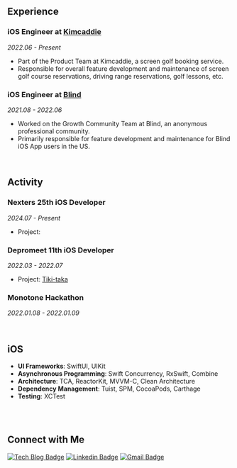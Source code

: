 <div align="left">

## Experience

### iOS Engineer at [Kimcaddie](https://kimcaddie.com/) 
*2022.06 - Present*
- Part of the Product Team at Kimcaddie, a screen golf booking service.
- Responsible for overall feature development and maintenance of screen golf course reservations, driving range reservations, golf lessons, etc.

### iOS Engineer at [Blind](https://www.teamblind.com/)
*2021.08 - 2022.06*
- Worked on the Growth Community Team at Blind, an anonymous professional community.
- Primarily responsible for feature development and maintenance for Blind iOS App users in the US.

<br>

## Activity

### Nexters 25th iOS Developer
*2024.07 - Present*
- Project: 

### Depromeet 11th iOS Developer
*2022.03 - 2022.07*
- Project: [Tiki-taka](https://github.com/depromeet/Tiqui-Taca_iOS)

### Monotone Hackathon
*2022.01.08 - 2022.01.09*

<br>

## iOS

- **UI Frameworks**: SwiftUI, UIKit
- **Asynchronous Programming**: Swift Concurrency, RxSwift, Combine
- **Architecture**: TCA, ReactorKit, MVVM-C, Clean Architecture
- **Dependency Management**: Tuist, SPM, CocoaPods, Carthage
- **Testing**: XCTest

<br>
<br>

## Connect with Me

[![Tech Blog Badge](http://img.shields.io/badge/-Tech%20blog-black?style=flat-square&logo=github&link=https://zzsza.github.io/)](https://devminseok.medium.com)
[![Linkedin Badge](https://img.shields.io/badge/-LinkedIn-blue?style=flat-square&logo=Linkedin&logoColor=white&link=https://www.linkedin.com/in/민석-강-a8a292176/)](https://www.linkedin.com/in/민석-강-a8a292176/)
[![Gmail Badge](https://img.shields.io/badge/Gmail-d14836?style=flat-square&logo=Gmail&logoColor=white&link=mailto:qbq5000@gmail.com)](mailto:qbq5000@gmail.com)

</div>
